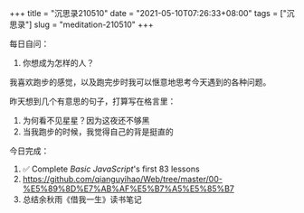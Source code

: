 +++
title = "沉思录210510"
date = "2021-05-10T07:26:33+08:00"
tags = ["沉思录"]
slug = "meditation-210510"
+++

每日自问：

1. 你想成为怎样的人？

我喜欢跑步的感觉，以及跑完步时我可以惬意地思考今天遇到的各种问题。

昨天想到几个有意思的句子，打算写在格言里：

1. 为何看不见星星？因为这夜还不够黑
2. 当我跑步的时候，我觉得自己的背是挺直的

今日完成：

1. :white_check_mark: Complete _Basic JavaScript_'s first 83 lessons
2. <https://github.com/qianguyihao/Web/tree/master/00-%E5%89%8D%E7%AB%AF%E5%B7%A5%E5%85%B7>
3. 总结余秋雨《借我一生》读书笔记
